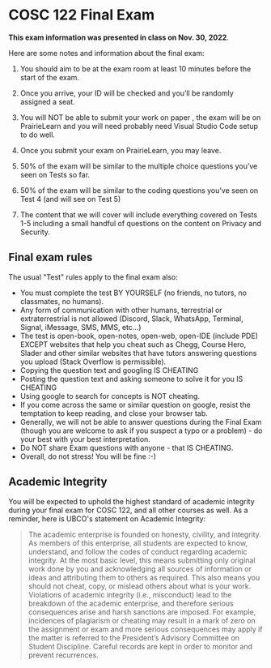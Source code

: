 # COSC 122 Final Exam

**This exam information was presented in class on Nov. 30, 2022**.

Here are some notes and information about the final exam:

1) You should aim to be at the exam room at least 10 minutes before the start of the exam.

2) Once you arrive, your ID will be checked and you’ll be randomly assigned a seat.

3) You will NOT be able to submit your work on paper , the exam will be on PrairieLearn and you will need probably need Visual Studio Code setup to do well. 

4) Once you submit your exam on PrairieLearn, you may leave.

5) 50% of the exam will be similar to the multiple choice questions you’ve seen on Tests so far.

6) 50% of the exam will be similar to the coding questions you’ve seen on Test 4 (and will see on Test 5) 

7) The content that we will cover will include everything covered on Tests 1-5 including a small handful of questions on the content on Privacy and Security.

## Final exam rules

The usual "Test" rules apply to the final exam also:

- You must complete the test BY YOURSELF (no friends, no tutors, no classmates, no humans).
- Any form of communication with other humans, terrestrial or extraterrestrial is not allowed (Discord, Slack, WhatsApp, Terminal, Signal, iMessage, SMS, MMS, etc...)
- The test is open-book, open-notes, open-web, open-IDE (include PDE) EXCEPT websites that help you cheat such as Chegg, Course Hero, Slader and other similar websites that have tutors answering questions you upload (Stack Overflow is permissible).
- Copying the question text and googling IS CHEATING
- Posting the question text and asking someone to solve it for you IS CHEATING
- Using google to search for concepts is NOT cheating.
- If you come across the same or similar question on google, resist the temptation to keep reading, and close your browser tab.
- Generally, we will not be able to answer questions during the Final Exam (though you are welcome to ask if you suspect a typo or a problem) - do your best with your best interpretation.
- Do NOT share Exam questions with anyone - that IS CHEATING.
- Overall, do not stress! You will be fine :-)

## Academic Integrity

You will be expected to uphold the highest standard of academic integrity during your final exam for COSC 122, and all other courses as well.
As a reminder, here is UBCO's statement on Academic Integrity:

> The academic enterprise is founded on honesty, civility, and integrity.
> As members of this enterprise, all students are expected to know, understand, and follow the codes of conduct regarding academic integrity.
> At the most basic level, this means submitting only original work done by you and acknowledging all sources of information or ideas and attributing them to others as required.
> This also means you should not cheat, copy, or mislead others about what is your work.
> Violations of academic integrity (i.e., misconduct) lead to the breakdown of the academic enterprise, and therefore serious consequences arise and harsh sanctions are imposed.
> For example, incidences of plagiarism or cheating may result in a mark of zero on the assignment or exam and more serious consequences may apply if the matter is referred to the President’s Advisory Committee on Student Discipline.
> Careful records are kept in order to monitor and prevent recurrences.
